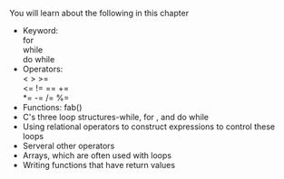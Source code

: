 You will learn about the following in this chapter
* Keyword:<br/>
  for<br/>
  while<br/>
  do while
* Operators:<br/>
  < > >=<br/>
  <= != == +=<br/>
  *= -= /= %=
* Functions:
  fab()
* C's three loop structures-while, for , and do while
* Using relational operators to construct expressions to control these loops
* Serveral other operators
* Arrays, which are often used with loops
* Writing functions that have return values